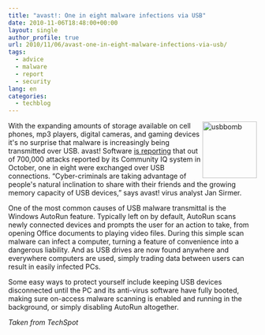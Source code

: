 ```yaml
---
title: "avast!: One in eight malware infections via USB"
date: 2010-11-06T18:48:00+00:00
layout: single
author_profile: true
url: 2010/11/06/avast-one-in-eight-malware-infections-via-usb/
tags:
  - advice
  - malware
  - report
  - security
lang: en
categories: 
  - techblog
---
```

[<img title="usbbomb" border="0" alt="usbbomb" align="right" src="http://lh5.ggpht.com/_vaUVXcmC3OI/TNWb4Tf-0mI/AAAAAAAADGg/2vPlA-1LxPU/usbbomb_thumb%5B1%5D.jpg?imgmax=800" width="110" height="115" />](http://lh6.ggpht.com/_vaUVXcmC3OI/TNWb3HCoxuI/AAAAAAAADGc/qdn4Pt6pHPc/s1600-h/usbbomb%5B3%5D.jpg)

With the expanding amounts of storage available on cell phones, mp3 players, digital cameras, and gaming devices it's no surprise that malware is increasingly being transmitted over USB. avast! Software [is reporting](http://www.itworld.com/security/126540/usb-devices-play-part-one-out-every-eight-attacks) that out of 700,000 attacks reported by its Community IQ system in October, one in eight were exchanged over USB connections. “Cyber-criminals are taking advantage of people's natural inclination to share with their friends and the growing memory capacity of USB devices,” says avast! virus analyst Jan Sirmer.

One of the most common causes of USB malware transmittal is the Windows AutoRun feature. Typically left on by default, AutoRun scans newly connected devices and prompts the user for an action to take, from opening Office documents to playing video files. During this simple scan malware can infect a computer, turning a feature of convenience into a dangerous liability. And as USB drives are now found anywhere and everywhere computers are used, simply trading data between users can result in easily infected PCs.

Some easy ways to protect yourself include keeping USB devices disconnected until the PC and its anti-virus software have fully booted, making sure on-access malware scanning is enabled and running in the background, or simply disabling AutoRun altogether.

_Taken from TechSpot_